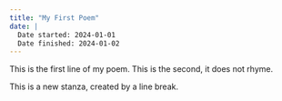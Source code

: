 ```yaml
---
title: "My First Poem"
date: |
  Date started: 2024-01-01
  Date finished: 2024-01-02
---
```


This is the first line of my poem.
This is the second, it does not rhyme.

This is a new stanza,
created by a line break.